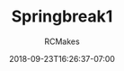 ---
title: "Springbreak1"
date: 2018-09-23T16:26:37-07:00
draft: true
author: "RCMakes"
client: "RCMakes"
youtubeURL: "AejioCwt1Eg"
videoName: "Spring Break 2018"
videoDescription: "Short video of the RCMakes spring break 2018 trip"
iframe: '<iframe width="560" height="315" src="https://www.youtube.com/embed/AejioCwt1Eg" frameborder="0" allow="autoplay; encrypted-media" allowfullscreen></iframe>'
embedLink: "https://www.youtube.com/embed/AejioCwt1Eg"
---